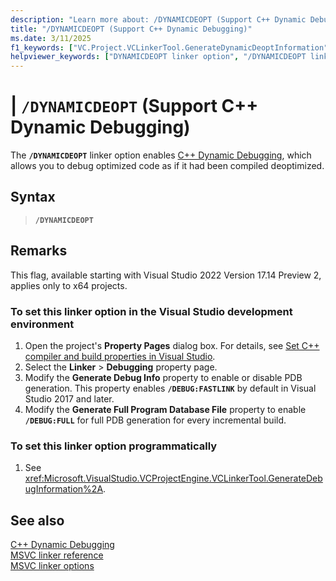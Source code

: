 ```yaml
---
description: "Learn more about: /DYNAMICDEOPT (Support C++ Dynamic Debugging)"
title: "/DYNAMICDEOPT (Support C++ Dynamic Debugging)"
ms.date: 3/11/2025
f1_keywords: ["VC.Project.VCLinkerTool.GenerateDynamicDeoptInformation", "/dynamicdeopt"]
helpviewer_keywords: ["DYNAMICDEOPT linker option", "/DYNAMICDEOPT linker option", "-DYNAMICDEOPT linker option", "c++ dynamic debugging"]
---
```

# | `/DYNAMICDEOPT` (Support C++ Dynamic Debugging)

The **`/DYNAMICDEOPT`** linker option enables [C++ Dynamic Debugging](/visualstudio/debugger/cpp-dynamic-debugging.md), which allows you to debug optimized code as if it had been compiled deoptimized.

## Syntax

> **`/DYNAMICDEOPT`**

## Remarks

This flag, available starting with Visual Studio 2022 Version 17.14 Preview 2, applies only to x64 projects.

### To set this linker option in the Visual Studio development environment

1. Open the project's **Property Pages** dialog box. For details, see [Set C++ compiler and build properties in Visual Studio](../working-with-project-properties.md).
1. Select the **Linker** > **Debugging** property page.
1. Modify the **Generate Debug Info** property to enable or disable PDB generation. This property enables **`/DEBUG:FASTLINK`** by default in Visual Studio 2017 and later.
1. Modify the **Generate Full Program Database File** property to enable **`/DEBUG:FULL`** for full PDB generation for every incremental build.

### To set this linker option programmatically

1. See <xref:Microsoft.VisualStudio.VCProjectEngine.VCLinkerTool.GenerateDebugInformation%2A>.

## See also

[C++ Dynamic Debugging](/visualstudio/debugger/cpp-dynamic-debugging.md)\
[MSVC linker reference](linking.md)\
[MSVC linker options](linker-options.md)
